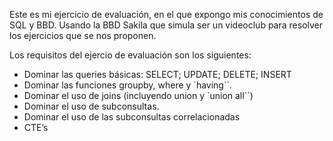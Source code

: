 Este es mi ejercicio de evaluación, en el que expongo mis conocimientos de SQL y BBD. Usando la BBD Sakila que simula ser un videoclub para resolver los ejercicios que se nos proponen.

Los requisitos del ejercio de evaluación son los siguientes:

  - Dominar las queries básicas: SELECT; UPDATE; DELETE; INSERT 
  - Dominar las funciones groupby, where y `having``. 
  - Dominar el uso de joins (incluyendo union y `union all``)
  - Dominar el uso de subconsultas. 
  - Dominar el uso de las subconsultas correlacionadas
  - CTE’s
